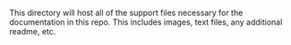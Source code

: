 This directory will host all of the  support files necessary for the documentation in this repo. This includes images, text files, any additional readme, etc.